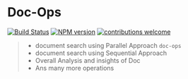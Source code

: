 # Doc-Ops 
[![Build Status](https://travis-ci.com/gaurav-chaurasia/doc-search.png?branch=master)](https://travis-ci.com/gaurav-chaurasia/doc-search) [![NPM version](https://d25lcipzij17d.cloudfront.net/badge.svg?id=js&type=6&v=6.14.8&x2=0)](http://nodejs.org/download/) [![contributions welcome](https://img.shields.io/badge/contributions-welcome-brightgreen.svg?style=flat)](https://github.com/gaurav-chaurasia/doc-search/issues)   


> - document search using Parallel Approach `doc-ops` 
> - document search using Sequential Approach  
> - Overall Analysis and insights of Doc  
> - Ans many more operations  